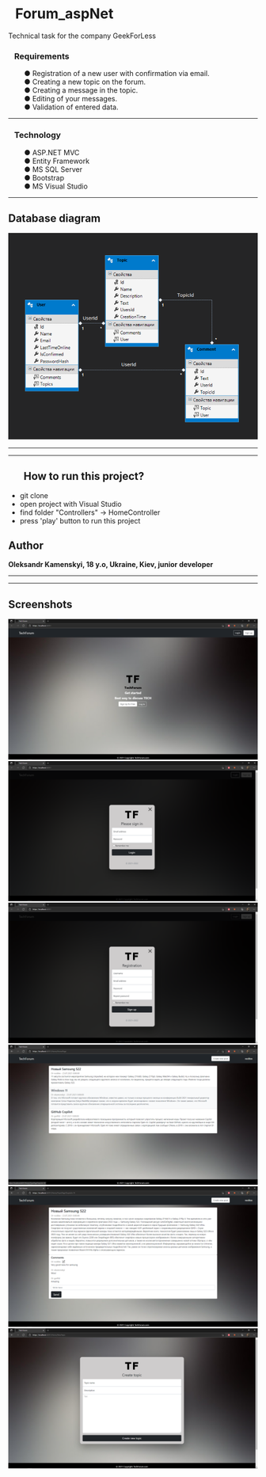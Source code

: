 # &ensp;Forum_aspNet

Technical task for the company GeekForLess

### &ensp; <b> Requirements  </b>
&ensp;&ensp;&ensp;&ensp; ● Registration of a new user with confirmation via email. <br/>
&ensp;&ensp;&ensp;&ensp; ● Creating a new topic on the forum.<br/>
&ensp;&ensp;&ensp;&ensp; ● Creating a message in the topic.<br/>
&ensp;&ensp;&ensp;&ensp; ● Editing of your messages.<br/>
&ensp;&ensp;&ensp;&ensp; ● Validation of entered data.

---

### &ensp; <b> Technology  </b>
&ensp;&ensp;&ensp;&ensp; ● ASP.NET MVC <br/>
&ensp;&ensp;&ensp;&ensp; ● Entity Framework <br/>
&ensp;&ensp;&ensp;&ensp; ● MS SQL Server <br/>
&ensp;&ensp;&ensp;&ensp; ● Bootstrap <br/>
&ensp;&ensp;&ensp;&ensp; ● MS Visual Studio 

---
## Database diagram
![Alt Text](https://github.com/Rock-Lex/Forum_aspNet/blob/master/materials/Database_diagram.png)

---
---



 ## &ensp; &ensp;  <b> How to run this project? </b>
 - git clone
 - open project with Visual Studio
 - find folder "Controllers" -> HomeController
 - press 'play' button to run this project 

## Author

**Oleksandr Kamenskyi, 18 y.o, Ukraine, Kiev, junior developer**

---
---
## Screenshots

![Alt Text](https://github.com/Rock-Lex/Forum_aspNet/blob/master/materials/mainPage.png)
![Alt Text](https://github.com/Rock-Lex/Forum_aspNet/blob/master/materials/login.png)
![Alt Text](https://github.com/Rock-Lex/Forum_aspNet/blob/master/materials/registration.png)
![Alt Text](https://github.com/Rock-Lex/Forum_aspNet/blob/master/materials/homePage.png)
![Alt Text](https://github.com/Rock-Lex/Forum_aspNet/blob/master/materials/topicPage.png)
![Alt Text](https://github.com/Rock-Lex/Forum_aspNet/blob/master/materials/createTopicPage.png)

